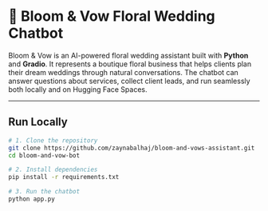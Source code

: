 # 🌸 Bloom & Vow Floral Wedding Chatbot

Bloom & Vow is an AI-powered floral wedding assistant built with **Python** and **Gradio**. It represents a boutique floral business that helps clients plan their dream weddings through natural conversations. The chatbot can answer questions about services, collect client leads, and run seamlessly both locally and on Hugging Face Spaces.

---

## Run Locally

```bash
# 1. Clone the repository
git clone https://github.com/zaynabalhaj/bloom-and-vows-assistant.git
cd bloom-and-vow-bot

# 2. Install dependencies
pip install -r requirements.txt

# 3. Run the chatbot
python app.py
